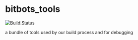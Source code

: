 # bitbots\_tools

[![Build Status](http://ci.bit-bots.de/buildStatus/icon?job=Bit-Bots%2Fbitbots_tools%2Fmaster)](http://ci.bit-bots.de/job/Bit-Bots/job/bitbots_tools/job/master/)

a bundle of tools used by our build process and for debugging
